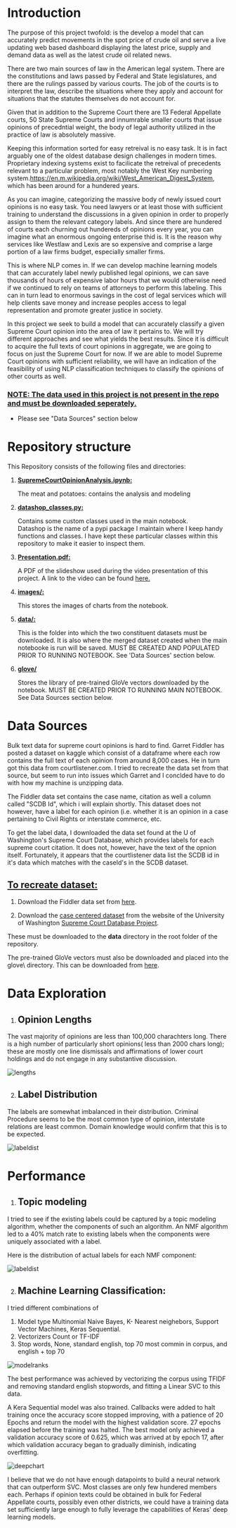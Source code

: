 # __Introduction__
 
The purpose of this project twofold: is the develop a model that can accurately predict movements in the spot price of crude oil and serve a live updating web based dashboard displaying the latest price, supply and demand data as well as the latest crude oil related news. 

There are two main sources of law in the American legal system. There are the constitutions and laws passed by Federal and State legislatures, and there are the rulings passed by various courts. The job of the courts is to interpret the law, describe the situations where they apply and account for situations that the statutes themselves do not account for. 
 
Given that in addition to the Supreme Court there are 13 Federal Appellate courts, 50 State Supreme Courts and innumrable smaller courts that issue opinions of precedntial weight, the body of legal authority utilized in the practice of law is absolutely massive. 
 
Keeping this information sorted for easy retreival is no easy task. It is in fact arguably one of the oldest database design challenges in modern times. Proprietary indexing systems exist to facilicate the retreival of precedents relevant to a particular problem, most notably the West Key numbering system.https://en.m.wikipedia.org/wiki/West_American_Digest_System, which has been around for a hundered years. 
 
As you can imagine, categorizing the massive body of newly issued court opinions is no easy task. You need lawyers or at least those with sufficient training to understand the discussions in a given opinion in order to properly assign to them the relevant category labels. And since there are hundered of courts each churning out hundereds of opinions every year, you can imagine what an enormous ongoing enterprise thid is. It is the reason why services like Westlaw and Lexis are so expensive and comprise a large portion of a law firms budget, especially smaller firms. 
 
This is where NLP comes in. If we can develop machine learning models that can accurately label newly published legal opinions, we can save thousands of hours of expensive labor hours that we would otherwise need if we continued to rely on teams of attorneys to perform this labeling. This can in turn lead to enormous savings in the cost of legal services which will help clients save money and increase peoples access to legal representation and promote greater justice in society.
 
In this project we seek to build a model that can accurately classify a given Supreme Court opinion into the area of law it pertains to. We will try different approaches and see what yields the best results.  Since it is difficult to acquire the full texts of court opinions in aggregate, we are going to focus on just the Supreme Court for now. If we are able to model Supreme Court opinions with sufficient reliability, we 
will have an indication of the feasibility of using NLP classification techniques to classify the opinions of other courts as well.

### __<ins> NOTE: The data used in this project is not present in the repo and must be downloaded seperately.__

- Please see "Data Sources" section below
 
# __Repository structure__
 
This Repository consists of the following files and directories:
 
1. __<ins>SupremeCourtOpinionAnalysis.ipynb:__

    The meat and potatoes: contains the analysis and modeling
 
2. __<ins>datashop_classes.py:__

    Contains some custom classes used in the main notebook.   
    Datashop is the name of a pypi package I maintain where I keep handy functions and classes. I have kept these particular classes within this repository to make it easier to inspect them. 
 
3. __<ins>Presentation.pdf:__

    A PDF of the slideshow used during the video presentation of this project. A link to the video can be found [here.](https://youtu.be/5wYKz0c8Lms)
 
4. __<ins>images/:__
 
    This stores the images of charts from the notebook. 
 
5. __<ins>data/:__

    This is the folder into which the two constituent datasets must be downloaded. It is also where the merged dataset created when the main notebooke is run will be saved. MUST BE CREATED AND POPULATED PRIOR TO RUNNING NOTEBOOK. See 'Data Sources' section below. 

6. __<ins>glove/__

    Stores the library of pre-trained GloVe vectors downloaded by the notebook. MUST BE CREATED PRIOR TO RUNNING MAIN NOTEBOOK. See Data Sources section below. 


 
# __Data Sources__
 
Bulk text data for supreme court opinions is hard to find. Garret Fiddler has posted a dataset on kaggle
which consist of a dataframe where each row contains the full text of each opinion from around 8,000 cases.
He in turn got this data from courtlistener.com. I tried to recreate the data set from that source, but seem
to run into issues which Garret and I conclded have to do with how my machine is unzipping data. 
 
The Fiddler data set contains the case name, citation as well a column called "SCDB Id", which i will explain shortly.
This dataset does not however, have a label for each opinion (i.e. whether it is an opinion in a case pertaining to Civil Rights
or interstate commerce, etc.
 
To get the label data, I downloaded the data set found at the U of Washington's Supreme Court Database, which
provides labels for each supreme court citation. It does not, however, have the text of the opnion itself.
Fortunately, it appears that the courtlistener data list the SCDB id in it's data which matches with the caseId's in the SCDB
dataset.
 
## <ins> To recreate dataset:
1. Download the Fiddler data set from [here](https://www.kaggle.com/gqfiddler/scotus-opinions).

2. Download the [case centered dataset](http://scdb.wustl.edu/_brickFiles/2019_01/SCDB_2019_01_caseCentered_Citation.csv.zip) from the website of the University of Washington
[Supreme Court Database Project](http://scdb.wustl.edu/data.php). 

These must be downloaded to the __data__ directory in the root folder of the repository. 

The pre-trained GloVe vectors must also be downloaded and placed into the glove\ directory. This can be downloaded from  [here](https://nlp.stanford.edu/projects/glove/).

# Data Exploration


1. ## Opinion Lengths
The vast majority of opinions are less than 100,000 charachters long. There is a high number of particularly short opinions( less than 2000 chars long); these are 
mostly one line dismissals and affirmations of lower court holdings and do not
engage in any substantive discussion. 

![lengths](images/OpinionLengths.png)


2. ## Label Distribution

The labels are somewhat imbalanced in their distribution. Criminal Procedure seems to be the most common type of opinion, interstate relations are least common. Domain knowledge would confirm that this is to be expected. 



![labeldist](images/LabelDistribution.png)


# Performance

1. ## Topic modeling
 
I tried to see if  the existing labels could be captured by a topic modeling algorithm, whether the components of such an algorithm. An NMF algorithm led to a 40% match rate to existing labels when the components were uniquely associated with a label. 

Here is the distribution of actual labels for each NMF component:

![labeldist](images/BestLDA.png)

2. ## Machine Learning Classification:

I tried different combinations of 

1. Model type
    Multinomial Naive Bayes, K- Nearest neighebors, Support Vector Machines, Keras Sequential. 
2. Vectorizers
    Count or TF-IDF
3. Stop words, 
    None, standard english, top 70 most commin in corpus, and english + top 70

![modelranks](images/ModelReport.png)

The best performance was achieved by vectorizing the corpus using TFIDF and removing standard english stopwords, and fitting a Linear SVC to this data. 

A Kera Sequential model was also trained. Callbacks were added to halt training once the accuracy score stopped improving, with a patience of 20 Epochs and return the model with the highest validation score. 27 epochs elapsed before the training was halted. The best model only achieved a validation accuracy score of 0.625, which was arrived at by epoch 17, after which validation accuracy began to gradually diminish, indicating overfitting. 

![deepchart](images/DeepLearningScoreChart.png)

I believe that we do not have enough datapoints to build a neural network that can outperform SVC. Most classes are only few hundered members each. Perhaps if opinion texts could be obtained in bulk for Federal Appellate courts, possibly even other districts, we could have a training data set sufficiently large enough to fully leverage the capabilities of Keras' deep learning models. 




